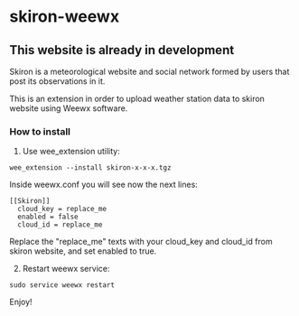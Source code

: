 # skiron-weewx
## This website is already in development
Skiron is a meteorological website and social network formed by users that post its observations in it. 

This is an extension in order to upload weather station data to skiron website using Weewx software.

### How to install

1. Use wee_extension utility:

```
wee_extension --install skiron-x-x-x.tgz
```

Inside weewx.conf you will see now the next lines:

```
[[Skiron]]
  cloud_key = replace_me
  enabled = false
  cloud_id = replace_me
```

Replace the "replace_me" texts with your cloud_key and cloud_id from skiron website, and set enabled to true.

2. Restart weewx service:
```
sudo service weewx restart
```


Enjoy!
